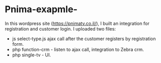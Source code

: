 # Pnima-exapmle-

In this wordpress site (https://pnimatv.co.il/),
I built an integration for registration and customer login.
I uploaded two files:
* js select-type.js ajax call after the customer registers by registration form.
* php  function-crm - listen to ajax call, integration to Zebra crm.
* php single-tv - UI.
